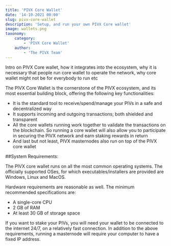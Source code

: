 ```yaml
---
title: 'PIVX Core Wallet'
date: '14-10-2021 00:00'
slug: pivx-core-wallet
description: 'Setup, and run your own PIVX Core wallet'
image: wallets.png
taxonomy:
    category:
        - 'PIVX Core Wallet'
    author:
        - 'The PIVX Team'
---
```


Intro on PIVX Core wallet, how it integrates into the ecosystem, why it is necessary that people run core wallet to operate the network, why core wallet might not be for everybody to run etc

The PIVX Core Wallet is the cornerstone of the PIVX ecosystem, and its most essential building block, offering the following key functionalities:
  * It is the standard tool to receive/spend/manage your PIVs in a safe and decentralized way
  * It supports incoming and outgoing transactions; both shielded and transparent
  * All the core wallets running work together to validate the transactions on the blockchain. So running a core wallet will also allow you to participate in securing the PIVX network and earn staking rewards in return
  * And last but not least, PIVX masternodes also run on top of the PIVX core wallet

##System Requirements:

The PIVX core wallet runs on all the most common operating systems. The officially supported OSes, for which executables/installers are provided are Windows, Linux and MacOS.

Hardware requirements are reasonable as well. The minimum recommended specifications are:
  * A single-core CPU
  * 2 GB of RAM
  * At least 30 GB of storage space

If you want to stake your PIVs, you will need your wallet to be connected to the internet 24/7, on a relatively fast connection. 
In addition to the above requirements, running a masternode will require your computer to have a fixed IP address.